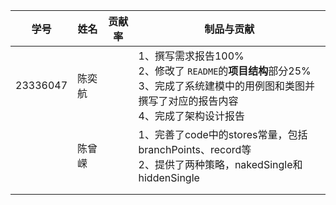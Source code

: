 | 学号     | 姓名   | 贡献率 | 制品与贡献                                                                                                                                                       |
| -------- | ------ | ------ | ---------------------------------------------------------------------------------------------------------------------------------------------------------------- |
| 23336047 | 陈奕航 |        | 1、撰写需求报告100%<br />2、修改了 `README`的**项目结构**部分25%<br />3、完成了系统建模中的用例图和类图并撰写了对应的报告内容<br />4、完成了架构设计报告 |
|          | 陈曾嵘 |        | 1、完善了code中的stores常量，包括branchPoints、record等<br />2、提供了两种策略，nakedSingle和hiddenSingle                                                        |
|          |        |        |                                                                                                                                                                  |
|          |        |        |                                                                                                                                                                  |
